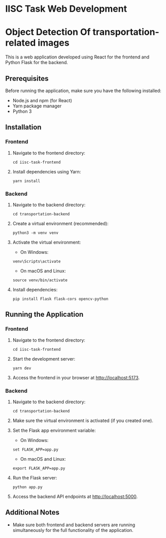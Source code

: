 # IISC Task Web Development
# Object Detection Of transportation-related images

This is a web application developed using React for the frontend and Python Flask for the backend.

## Prerequisites

Before running the application, make sure you have the following installed:

- Node.js and npm (for React)
- Yarn package manager
- Python 3

## Installation

### Frontend

1. Navigate to the frontend directory:
    ```
    cd iisc-task-frontend
    ```

2. Install dependencies using Yarn:
    ```
    yarn install
    ```

### Backend

1. Navigate to the backend directory:
    ```
    cd transportation-backend
    ```

2. Create a virtual environment (recommended):
    ```
    python3 -m venv venv
    ```

3. Activate the virtual environment:
    - On Windows:
    ```
    venv\Scripts\activate
    ```
    - On macOS and Linux:
    ```
    source venv/bin/activate
    ```

4. Install dependencies:
    ```
    pip install Flask flask-cors opencv-python
    ```

## Running the Application

### Frontend

1. Navigate to the frontend directory:
    ```
    cd iisc-task-frontend
    ```

2. Start the development server:
    ```
    yarn dev
    ```

3. Access the frontend in your browser at [http://localhost:5173](http://localhost:5173).

### Backend

1. Navigate to the backend directory:
    ```
    cd transportation-backend
    ```

2. Make sure the virtual environment is activated (if you created one).

3. Set the Flask app environment variable:
    - On Windows:
    ```
    set FLASK_APP=app.py
    ```
    - On macOS and Linux:
    ```
    export FLASK_APP=app.py
    ```

4. Run the Flask server:
    ```
    python app.py
    ```

5. Access the backend API endpoints at [http://localhost:5000](http://localhost:5000).

## Additional Notes

- Make sure both frontend and backend servers are running simultaneously for the full functionality of the application.
